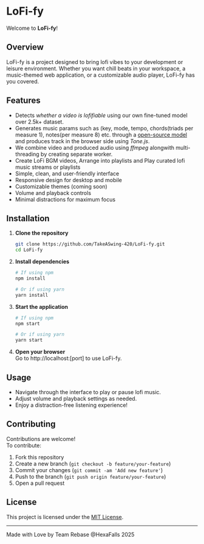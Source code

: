 # LoFi-fy

Welcome to **LoFi-fy**!

## Overview

LoFi-fy is a project designed to bring lofi vibes to your development or leisure environment. Whether you want chill beats in your workspace, a music-themed web application, or a customizable audio player, LoFi-fy has you covered.

## Features
- Detects *whether a video is lofifiable* using our own fine-tuned model over 2.5k+ dataset.
- Generates music params such as (key, mode, tempo, chords(triads per measure 1), notes(per measure 8) etc. through a
[open-source model](https://lofi.jacobzhang.de/) and produces track in the browser side using *Tone.js*.
- We combine video and produced audio using *ffmpeg* alongwith multi-threading by creating separate worker.
- Create LoFi BGM videos, Arrange into playlists and Play curated lofi music streams or playlists
- Simple, clean, and user-friendly interface
- Responsive design for desktop and mobile
- Customizable themes (coming soon)
- Volume and playback controls
- Minimal distractions for maximum focus

## Installation

1. **Clone the repository**
    ```bash
    git clone https://github.com/TakeASwing-420/LoFi-fy.git
    cd LoFi-fy
    ```

2. **Install dependencies**
    ```bash
    # If using npm
    npm install

    # Or if using yarn
    yarn install
    ```

3. **Start the application**
    ```bash
    # If using npm
    npm start

    # Or if using yarn
    yarn start
    ```

4. **Open your browser**  
   Go to http://localhost:[port] to use LoFi-fy.

## Usage

- Navigate through the interface to play or pause lofi music.
- Adjust volume and playback settings as needed.
- Enjoy a distraction-free listening experience!

## Contributing

Contributions are welcome!  
To contribute:

1. Fork this repository
2. Create a new branch (`git checkout -b feature/your-feature`)
3. Commit your changes (`git commit -am 'Add new feature'`)
4. Push to the branch (`git push origin feature/your-feature`)
5. Open a pull request

## License

This project is licensed under the [MIT License](LICENSE).

---

Made with Love by Team Rebase @HexaFalls 2025
